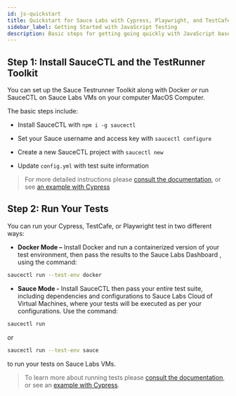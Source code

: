 ```yaml
---
id: js-quickstart
title: Quickstart for Sauce Labs with Cypress, Playwright, and TestCafe
sidebar_label: Getting Started with JavaScript Testing
description: Basic steps for getting going quickly with JavaScript based frameworks using TestRunner Toolkit and SauceCTL
---
```


## Step 1: Install SauceCTL and the TestRunner Toolkit

You can set up the Sauce Testrunner Toolkit along with Docker _or_ run SauceCTL on Sauce Labs VMs on your computer MacOS Computer. 

The basic steps include:

* Install SauceCTL with `npm i -g saucectl`

* Set your Sauce username and access key with `saucectl configure`

* Create a new SauceCTL project with `saucectl new`

* Update `config.yml` with test suite information

> For more detailed instructions please [consult the documentation](https://docs.saucelabs.com/testrunner-toolkit/installation), or see [an example with Cypress ](https://training.saucelabs.com/codelabs/Module1-Testrunner/index.html?index=..%2F..testrunner#2)


## Step 2: Run Your Tests

You can run your Cypress, TestCafe, or Playwright test in two different ways:

*   **Docker Mode –** Install Docker and run a containerized version of your test environment, then pass the results to the Sauce Labs Dashboard , using the command:

  ```bash
  saucectl run --test-env docker
  ```
  
*   **Sauce Mode -** Install SauceCTL then pass your entire test suite, including dependencies and configurations to Sauce Labs Cloud of Virtual Machines, where your tests will be executed as per your configurations. Use the command:
  
  ```bash
  saucectl run
  ``` 
  
  or 
  
  ```bash
  saucectl run --test-env sauce
  ``` 
  
  to run your tests on Sauce Labs VMs.

> To learn more about running tests please [consult the documentation](https://docs.saucelabs.com/testrunner-toolkit/running-tests), or see an [example with Cypress](https://training.saucelabs.com/codelabs/Module1-Testrunner/index.html?index=../..testrunner#3).
